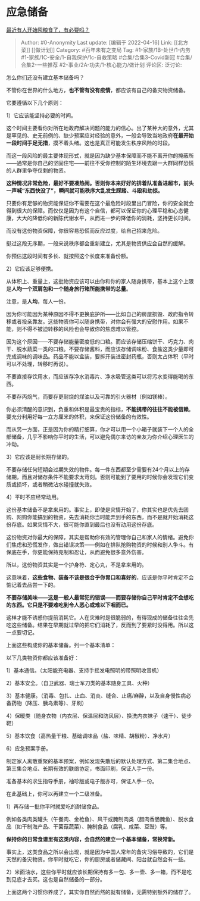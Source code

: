 # 应急储备
[最近有人开始囤粮食了，有必要吗？](https://www.zhihu.com/question/384055561/answer/2439164062)

> Author: #0-Anonymity
> Last update: [编辑于 2022-04-16]
> Link: [[北方菜]] [[做计划]]
> Category: #百年未有之变局
> Tag: #1-家族/1B-处世/1-内务 #1-家族/1C-安全/1-自我保护/1c-自救策略 #合集/合集3-Covid新冠 #合集/合集2-一些推荐 #2-事业/2A-功夫/1-核心能力/做计划
> 评论区:
> 泛讨论:

怎么你们还没有建立基本储备吗？

不管你在世界的什么地方，**也不管有没有疫情**，都应该有自己的备灾物资储备。

它要遵循以下几个原则：

1）它应该能坚持必要的时间。

这个时间主要看你对所在地政府解决问题的能力的信心。出了某种大的意外，尤其是罕见的、史无前例的、缺少预案应对经验的意外，一般会导致当地政府**在最开始一段时间手足无措**，摸不着头绪。这也是真正可能发生秩序风险的时段。

而这一段风险的最主要体现形式，就是因为缺少基本保障而不能不离开你的掩蔽所——通常是你自己的坚固住宅——前往不受你控制的陌生环境去跟一大群同样恐慌的人群里争夺仅剩的物资。

**这种情况非常危险，最好不要凑热闹。否则你本来好好的排着队准备进超市，前头一声喊“东西快没了”，瞬间就可能秩序大乱发生踩踏、斗殴和劫掠。**

只要你有足够的物资能保证你不需要在这个最危险时段里出门冒险，你的安全就会得到很大的保障。而仅仅是因为有这个自信，都可以保证你的心理平稳和心态健康，大大的降低你的新陈代谢水平，从而进一步的降低你的消耗，坚持更长时间。

而没有这份物资保障，你很容易恐慌而反应过度，给自己招来危险。

挺过这段无序期，一般来说秩序都会重新建立，尤其是物资供应会自然的缓解。

你预估这段时间有多长、就按照这个长度来准备份额。

2）它应该足够便携。

从体积上、重量上，这批物资应该可以由你和你的家人随身携带，基本上这个上限是**人均一个双肩包和一个随身旅行箱所能携带的总量**。

注意，是**人均**，每人一份。

因为你可能因为某种原因不得不更换庇护所——比如自己的房屋损毁、政府指令转移或者投亲靠友。这些物资你可以随身携带，对你会有强大的安慰作用。如果不能，则不得不被迫转移的风险也会导致你的焦虑难以管控。

因为这个原因——不要存储能量密度低的口粮。而应该存储压缩饼干、巧克力、肉干、脱水蔬菜一类的口粮。不要存储酱料，而应该存储调味粉、食盐这类少量即可完成调味的调味品。药品不能以盒装，要拆开装进密封药瓶，否则太占体积（平时可以不处理，转移时再说）。

不要直接存饮用水，而应该存净水消毒片、净水吸管这类可以将污水变得能喝的东西。

不要存丙烷气，而要存更耐烧的煤油以及可靠的引火器材（例如镁棒）。

你必须清醒的意识到，负重和体积是最宝贵的指标，**不能携带的往往不能被信赖**。要充分利用好每一立方厘米的体积，来保证这份储备的有效性。

而从另一方面，正是因为你的精打细算，你才可以用一个小箱子就装下一个人的全部储备，几乎不影响你平时的生活，可以避免偶尔来访的亲友为你介绍心理医生的冲动。

3）它应该是耐长期存储的。

不要存储任何短期会过期失效的物件。每一件东西都至少需要有24个月以上的存储期，而且对储存条件不能要求太苛刻。否则可能到了要用的时候你会发现它们变质或损坏，或者稍微沾水碰撞就失效。

4）平时不应经常动用。

这份基本储备不是拿来用的。事实上，即使是灾情开始了，你其实也是优先去团购、网购你能搞到的物资，先去消耗你当时能弄到手的东西，而不是就开始消耗这份存底。如果灾情不大，很可能你直到最后也没有动用这份存底。

这份物资对你最大的保障，其实是帮助你有效的管理你自己和家人的情绪。避免你们焦虑和恐慌发作，做出错误决策——例如在排队抢购物资的时候和别人争斗。有保底在手，你更能保持克制和忍让，从而避免很多意外伤害。

所以，这份物资其实是一个护身符、定心丸，不是拿来用的。

这意味着，**这些食物、装备不该是很合乎你胃口和喜好的**，应该是你平时肯定不会惦记着去品尝一下的。

**不要存储美味——这是一般人最常犯的错误——而要存储你自己平时肯定不会想吃的东西。它只是不要难吃到令人恶心或难以下咽而已。**

这样才能不诱惑你提前消耗它。人在灾难时是很脆弱的，有得现成的储备往往会先吃这些储备。结果在早期就过早的把它们消耗了，反而到了要紧时没得用。所以这一点要切记。

上面这些构成你的基本储备。列一个基本清单：

以下几类物资你都应该准备好：

1）基本通信。（太阳能充电器、支持手摇发电照明的带照明收音机）

2）基本安全。（自卫武器、瑞士军刀类的基本随身工具、火种）

3）基本健康。（消毒、包扎、止血、消炎、缝合、止痛/麻醉，以及自身慢性病必备药物（降压、胰岛素等）、牙刷）

4）保暖类（随身衣物（内衣层、保温层和防风层）、换洗内衣袜子（速干）、徒步鞋）

5）基本饮食（高热量干粮、基础调味品（盐、味精、胡椒粉）、净水片）

6）应急预案手册。

制定家人离散重聚的基本预案，例如发现失散后的默认处理方式、第二集合地点、第三集合地点、长期有效的联络协定，书面印刷，保证人手一份。

准备基本的求生指导手册，袖珍版或电子版亦可，保证人手一份。

在此基础上，你可以再建立一个二级准备。

1）再存储一批你平时就爱吃的耐储食品。

例如各类肉类罐头（午餐肉、金枪鱼）、风干或腌制肉类（腊肉香肠腌鱼）、脱水食品（如干制海产品、干菌菇蔬菜）、腌制食品（腐乳、咸菜、豆豉）等。

**保持你的日常食谱里有这类内容，会自然的建立一个基本储备，常换常新。**

事实上，这类食品之所以会出现，就是因为中国人常年的备灾习俗导致的，它们是天然的备灾物资。你平时就吃它，你的厨房或者储藏间、阳台就自然会有一些。

2）米面油水，这些你平时就应该长期保持有多一包、多一壶、多一箱，而不是吃到见底才去买。这也是自然储备的一部分。

上面这两个习惯你养成了，其实你自然而然的就有储备，无需特别额外的储存了。
